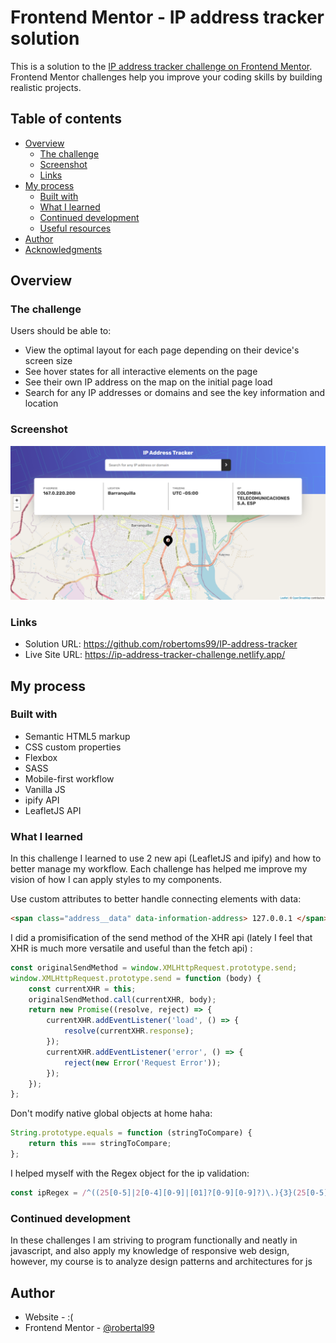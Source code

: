 # Frontend Mentor - IP address tracker solution

This is a solution to the [IP address tracker challenge on Frontend Mentor](https://www.frontendmentor.io/challenges/ip-address-tracker-I8-0yYAH0). Frontend Mentor challenges help you improve your coding skills by building realistic projects.

## Table of contents

- [Overview](#overview)
  - [The challenge](#the-challenge)
  - [Screenshot](#screenshot)
  - [Links](#links)
- [My process](#my-process)
  - [Built with](#built-with)
  - [What I learned](#what-i-learned)
  - [Continued development](#continued-development)
  - [Useful resources](#useful-resources)
- [Author](#author)
- [Acknowledgments](#acknowledgments)

## Overview

### The challenge

Users should be able to:

- View the optimal layout for each page depending on their device's screen size
- See hover states for all interactive elements on the page
- See their own IP address on the map on the initial page load
- Search for any IP addresses or domains and see the key information and location

### Screenshot

![](./screenshot.png)

### Links

- Solution URL: https://github.com/robertoms99/IP-address-tracker
- Live Site URL: https://ip-address-tracker-challenge.netlify.app/

## My process

### Built with

- Semantic HTML5 markup
- CSS custom properties
- Flexbox
- SASS
- Mobile-first workflow
- Vanilla JS
- ipify API
- LeafletJS API

### What I learned

In this challenge I learned to use 2 new api (LeafletJS and ipify)
and how to better manage my workflow. Each challenge has helped me improve my vision of how I can apply styles to my components.

Use custom attributes to better handle connecting elements with data:

```html
<span class="address__data" data-information-address> 127.0.0.1 </span>
```

I did a promisification of the send method of the XHR api (lately I feel that XHR is much more versatile and useful than the fetch api) :

```js
const originalSendMethod = window.XMLHttpRequest.prototype.send;
window.XMLHttpRequest.prototype.send = function (body) {
	const currentXHR = this;
	originalSendMethod.call(currentXHR, body);
	return new Promise((resolve, reject) => {
		currentXHR.addEventListener('load', () => {
			resolve(currentXHR.response);
		});
		currentXHR.addEventListener('error', () => {
			reject(new Error('Request Error'));
		});
	});
};
```

Don't modify native global objects at home haha:

```js
String.prototype.equals = function (stringToCompare) {
	return this === stringToCompare;
};
```

I helped myself with the Regex object for the ip validation:

```js
const ipRegex = /^((25[0-5]|2[0-4][0-9]|[01]?[0-9][0-9]?)\.){3}(25[0-5]|2[0-4][0-9]|[01]?[0-9][0-9]?)$/;
```

### Continued development

In these challenges I am striving to program functionally and neatly in javascript, and also apply my knowledge of responsive web design, however, my course is to analyze design patterns and architectures for js

## Author

- Website - :(
- Frontend Mentor - [@robertal99](https://www.frontendmentor.io/profile/robertal99/)
